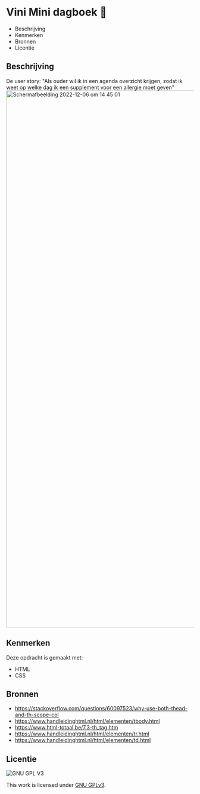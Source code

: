 # Vini Mini dagboek 📖

* Beschrijving
* Kenmerken
* Bronnen
* Licentie

## Beschrijving
De user story:
"Als ouder wil ik in een agenda overzicht krijgen, zodat ik weet op welke dag ik een supplement voor een allergie moet geven"
<br><img width="1438" alt="Schermafbeelding 2022-12-06 om 14 45 01" src="https://user-images.githubusercontent.com/112861144/205928707-4c4b92f8-d058-4fc5-93cd-c1a3cfaf1c86.png">



## Kenmerken
Deze opdracht is gemaakt met:
- HTML
- CSS

## Bronnen
* https://stackoverflow.com/questions/60097523/why-use-both-thead-and-th-scope-col
* https://www.handleidinghtml.nl/html/elementen/tbody.html
* https://www.html-totaal.be/7.3-th_tag.htm
* https://www.handleidinghtml.nl/html/elementen/tr.html
* https://www.handleidinghtml.nl/html/elementen/td.html

## Licentie

![GNU GPL V3](https://www.gnu.org/graphics/gplv3-127x51.png)

This work is licensed under [GNU GPLv3](./LICENSE).
